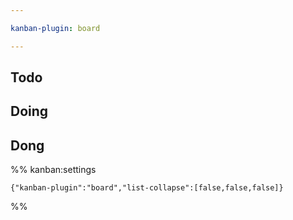 ```yaml
---

kanban-plugin: board

---
```


## Todo



## Doing



## Dong





%% kanban:settings
```
{"kanban-plugin":"board","list-collapse":[false,false,false]}
```
%%